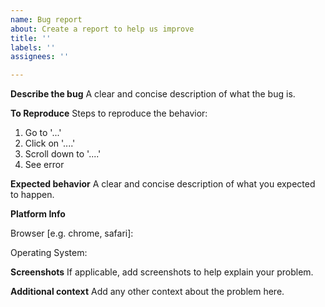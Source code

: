 ```yaml
---
name: Bug report
about: Create a report to help us improve
title: ''
labels: ''
assignees: ''

---
```


**Describe the bug**
A clear and concise description of what the bug is.

**To Reproduce**
Steps to reproduce the behavior:
1. Go to '...'
2. Click on '....'
3. Scroll down to '....'
4. See error

**Expected behavior**
A clear and concise description of what you expected to happen.


**Platform Info**

Browser [e.g. chrome, safari]:
<!-- You can see Signal's version number at Help -> About or File -> About Signal Desktop -->

Operating System:
<!-- Instructions for finding your OS version are here: http://whatsmyos.com/ -->


**Screenshots**
If applicable, add screenshots to help explain your problem.


**Additional context**
Add any other context about the problem here.
